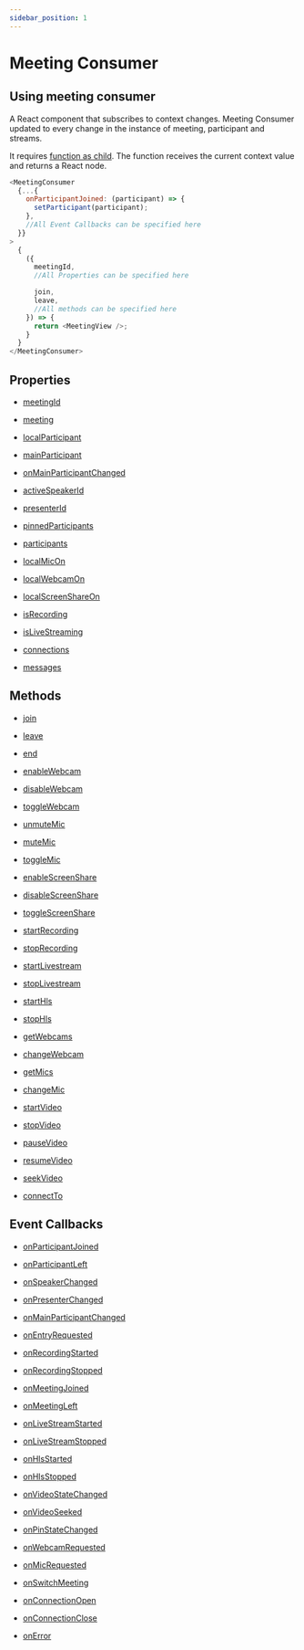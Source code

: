 ```yaml
---
sidebar_position: 1
---
```


# Meeting Consumer

## Using meeting consumer

A React component that subscribes to context changes. Meeting Consumer updated to every change in the instance of meeting, participant and streams.

It requires <a href="https://reactjs.org/docs/render-props.html#using-props-other-than-render">function as child</a>. The function receives the current context value and returns a React node.

```js title="Meeting Provider"
<MeetingConsumer
  {...{
    onParticipantJoined: (participant) => {
      setParticipant(participant);
    },
    //All Event Callbacks can be specified here
  }}
>
  {
    ({ 
      meetingId, 
      //All Properties can be specified here

      join,
      leave,
      //All methods can be specified here
    }) => {
      return <MeetingView />;
    }
  }
</MeetingConsumer>
```

## Properties

<div class="links-grid">
<div>

- [meetingId](./use-meeting/properties#meetingid)

</div>

<div>

- [meeting](./use-meeting/properties#meeting)

</div>

<div>

- [localParticipant](./use-meeting/properties#localparticipant)

</div>
<div>

- [mainParticipant](./use-meeting/properties#mainparticipant)

</div>
<div>

- [onMainParticipantChanged](./use-meeting/properties#onmainparticipantchanged)

</div>
<div>

- [activeSpeakerId](./use-meeting/properties#activespeakerid)

</div>
<div>

- [presenterId](./use-meeting/properties#presenterid)

</div>
<div>

- [pinnedParticipants](./use-meeting/properties#pinnedparticipants)

</div>
<div>

- [participants](./use-meeting/properties#participants)

</div>
<div>

- [localMicOn](./use-meeting/properties#localmicon)

</div>
<div>

- [localWebcamOn](./use-meeting/properties#localwebcamon)

</div>
<div>

- [localScreenShareOn](./use-meeting/properties#localscreenshareon)

</div>

<div>

- [isRecording](./use-meeting/properties#isrecording)

</div>
<div>

- [isLiveStreaming](./use-meeting/properties#islivestreaming)

</div>
<div>

- [connections](./use-meeting/properties#connections)

</div>
<div>

- [messages](./use-meeting/properties#messages)

</div>
</div>


## Methods

<div class="links-grid">
<div>

- [join](./use-meeting/methods#join)

</div>
<div>

- [leave](./use-meeting/methods#leave)

</div>
<div>

- [end](./use-meeting/methods#end)

</div>
<div>

- [enableWebcam](./use-meeting/methods#enablewebcam)

</div>
<div>

- [disableWebcam](./use-meeting/methods#disablewebcam)

</div>
<div>

- [toggleWebcam](./use-meeting/methods#togglewebcam)

</div>
<div>

- [unmuteMic](./use-meeting/methods#unmutemic)

</div>
<div>

- [muteMic](./use-meeting/methods#mutemic)

</div>
<div>

- [toggleMic](./use-meeting/methods#togglemic)

</div>
<div>

- [enableScreenShare](./use-meeting/methods#enablescreenshare)

</div>
<div>

- [disableScreenShare](./use-meeting/methods#disablescreenshare)

</div>
<div>

- [toggleScreenShare](./use-meeting/methods#togglescreenshare)

</div>
<div>

- [startRecording](./use-meeting/methods#startrecording)

</div>
<div>

- [stopRecording](./use-meeting/methods#stoprecording)

</div>
<div>

- [startLivestream](./use-meeting/methods#startlivestream)

</div>
<div>

- [stopLivestream](./use-meeting/methods#stoplivestream)

</div>
<div>

- [startHls](./use-meeting/methods#starthls)

</div>
<div>

- [stopHls](./use-meeting/methods#stophls)

</div>
<div>

- [getWebcams](./use-meeting/methods#getwebcams)

</div>
<div>

- [changeWebcam](./use-meeting/methods#changewebcam)

</div>
<div>

- [getMics](./use-meeting/methods#getmics)

</div>
<div>

- [changeMic](./use-meeting/methods#changemic)

</div>
<div>

- [startVideo](./use-meeting/methods#startvideo)

</div>
<div>

- [stopVideo](./use-meeting/methods#stopvideo)

</div>
<div>

- [pauseVideo](./use-meeting/methods#pausevideo)

</div>
<div>

- [resumeVideo](./use-meeting/methods#resumevideo)

</div>
<div>

- [seekVideo](./use-meeting/methods#seekvideo)

</div>
<div>

- [connectTo](./use-meeting/methods#connectto)

</div>
</div>

## Event Callbacks

<div class="links-grid">
<div>

- [onParticipantJoined](./use-meeting/events#onparticipantjoined)

</div>
<div>

- [onParticipantLeft](./use-meeting/events#onparticipantleft)

</div>
<div>

- [onSpeakerChanged](./use-meeting/events#onspeakerchanged)

</div>
<div>

- [onPresenterChanged](./use-meeting/events#onpresenterchanged)

</div>
<div>

- [onMainParticipantChanged](./use-meeting/events#onmainparticipantchanged)

</div>
<div>

- [onEntryRequested](./use-meeting/events#onentryrequested)

</div>
<div>

- [onRecordingStarted](./use-meeting/events#onrecordingstarted)

</div>
<div>

- [onRecordingStopped](./use-meeting/events#onrecordingstopped)

</div>
<div>

- [onMeetingJoined](./use-meeting/events#onmeetingjoined)

</div>
<div>

- [onMeetingLeft](./use-meeting/events#onmeetingleft)

</div>
<div>

- [onLiveStreamStarted](./use-meeting/events#onlivestreamstarted)

</div>
<div>

- [onLiveStreamStopped](./use-meeting/events#onlivestreamstopped)

</div>
<div>

- [onHlsStarted](./use-meeting/events#onhlsstarted)

</div>
<div>

- [onHlsStopped](./use-meeting/events#onhlsstopped)

</div>
<div>

- [onVideoStateChanged](./use-meeting/events#onvideostatechanged)

</div>
<div>

- [onVideoSeeked](./use-meeting/events#onvideoseeked)

</div>
<div>

- [onPinStateChanged](./use-meeting/events#onpinstatechanged)

</div>
<div>

- [onWebcamRequested](./use-meeting/events#onwebcamrequested)

</div>
<div>

- [onMicRequested](./use-meeting/events#onmicrequested)

</div>
<div>

- [onSwitchMeeting](./use-meeting/events#onswitchmeeting)

</div>
<div>

- [onConnectionOpen](./use-meeting/events#onconnectionopen)

</div>
<div>

- [onConnectionClose](./use-meeting/events#onconnectionclose)

</div>
<div>

- [onError](./use-meeting/events#onerror)

</div>
</div>


